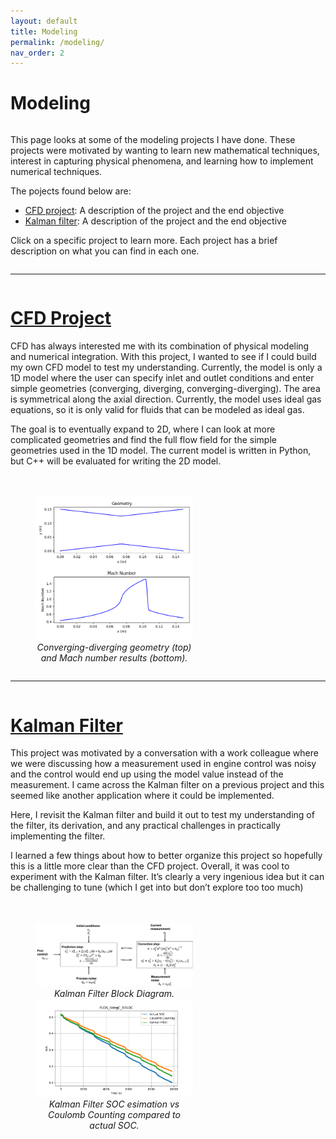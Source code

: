 ```yaml
---
layout: default
title: Modeling
permalink: /modeling/
nav_order: 2
---
```


# Modeling 

<div style="display: flex; align-items: flex-start; gap: 20px; flex-wrap: wrap;">

  <div style="flex: 1; min-width: 250px;">
    <p>
    This page looks at some of the modeling projects I have done. These projects were motivated by wanting to learn new mathematical techniques, interest in capturing physical phenomena, and learning how to implement numerical techniques. 
    </p>
    <p>
    The pojects found below are:
    </p>
     <ul>
        <li><a href="#CFD">CFD project</a>: A description of the project and the end objective</li>
        <li><a href="#kalmanFilter">Kalman filter</a>: A description of the project and the end objective</li>
     </ul>
    <p>
    Click on a specific project to learn more. Each project has a brief description on what you can find in each one. 
    </p>
  </div>
</div>

---

<!-- # [CFD Project](cfd.html) -->

<div id='CFD' style="display: flex; align-items: center; gap: 20px; flex-wrap: wrap;">

  <!-- Text content -->
  <div style="flex: 1; min-width: 250px;">
    <h1><a href="cfd.html">CFD Project</a></h1>
    <p>
      CFD has always interested me with its combination of physical modeling and numerical integration. With this project, I wanted to see if I could build my own CFD model to test my understanding. Currently, the model is only a 1D model where the user can specify inlet and outlet conditions and enter simple geometries (converging, diverging, converging-diverging). The area is symmetrical along the axial direction. Currently, the model uses ideal gas equations, so it is only valid for fluids that can be modeled as ideal gas.
    </p>
    <p>
      The goal is to eventually expand to 2D, where I can look at more complicated geometries and find the full flow field for the simple geometries used in the 1D model. The current model is written in Python, but C++ will be evaluated for writing the 2D model.
    </p>
  </div>

  <!-- Figure -->
  <figure style="flex: 0 0 50%; min-width: 200px;">
    <img src="/assets/cfd/IntroGeometryAndMach.png" alt="CFD Results" style="width:100%; border-radius:5px;">
    <figcaption style="text-align:center;"><em>Converging-diverging geometry (top) and Mach number results (bottom).</em></figcaption>
  </figure>

</div>

---

<!-- # [Kalman Filter Project](kalmanfilter.html) -->

<div id='kalmanFilter' style="display: flex; align-items: center; gap: 20px; flex-wrap: wrap;">

  <!-- Text content -->
  <div style="flex: 1; min-width: 250px;">
    <h1><a href="kalmanfilter.html">Kalman Filter</a></h1>
    <p>
      This project was motivated by a conversation with a work colleague where we were discussing how a measurement used in engine control was noisy and the control would end up using the model value instead of the measurement. I came across the Kalman filter on a previous project and this seemed like another application where it could be implemented. 
    </p>
    <p>
      Here, I revisit the Kalman filter and build it out to test my understanding of the filter, its derivation, and any practical challenges in practically implementing the filter.
    </p>
    <p>
      I learned a few things about how to better organize this project so hopefully this is a little more clear than the CFD project. Overall, it was cool to experiment with the Kalman filter. It’s clearly a very ingenious idea but it can be challenging to tune (which I get into but don’t explore too too much)
    </p>
  </div>

  <!-- Figure -->
  <figure style="flex: 0 0 50%; min-width: 200px; align-items: center">
    <img src="/assets/kalmanFilter/KalmanFilterBlockDiagram.png" alt="Kalman Filter Block Diagram" style="width:100%; border-radius:5px;">
    <figcaption style="text-align:center;"><em>Kalman Filter Block Diagram.</em></figcaption>
    <img src="/assets/kalmanFilter/FUDS_0degC_80SOC.png" alt="CFD Results" style="width:100%; border-radius:5px;">
    <figcaption style="text-align:center;"><em>Kalman Filter SOC esimation vs Coulomb Counting compared to actual SOC.</em></figcaption>
  </figure>

</div>
